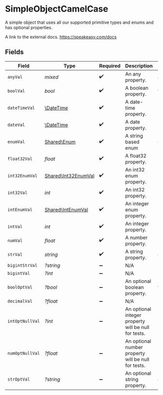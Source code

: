 # SimpleObjectCamelCase

A simple object that uses all our supported primitive types and enums and has optional properties.

A link to the external docs.
<https://speakeasy.com/docs>


## Fields

| Field                                                         | Type                                                          | Required                                                      | Description                                                   | Example                                                       |
| ------------------------------------------------------------- | ------------------------------------------------------------- | ------------------------------------------------------------- | ------------------------------------------------------------- | ------------------------------------------------------------- |
| `anyVal`                                                      | *mixed*                                                       | :heavy_check_mark:                                            | An any property.                                              | any example                                                   |
| `boolVal`                                                     | *bool*                                                        | :heavy_check_mark:                                            | A boolean property.                                           | true                                                          |
| `dateTimeVal`                                                 | [\DateTime](https://www.php.net/manual/en/class.datetime.php) | :heavy_check_mark:                                            | A date-time property.                                         | 2020-01-01T00:00:00.001Z                                      |
| `dateVal`                                                     | [\DateTime](https://www.php.net/manual/en/class.datetime.php) | :heavy_check_mark:                                            | A date property.                                              | 2020-01-01                                                    |
| `enumVal`                                                     | [Shared\Enum](../../Models/Shared/Enum.md)                    | :heavy_check_mark:                                            | A string based enum                                           | one                                                           |
| `float32Val`                                                  | *float*                                                       | :heavy_check_mark:                                            | A float32 property.                                           | 2.2222222                                                     |
| `int32EnumVal`                                                | [Shared\Int32EnumVal](../../Models/Shared/Int32EnumVal.md)    | :heavy_check_mark:                                            | An int32 enum property.                                       | 69                                                            |
| `int32Val`                                                    | *int*                                                         | :heavy_check_mark:                                            | An int32 property.                                            | 1                                                             |
| `intEnumVal`                                                  | [Shared\IntEnumVal](../../Models/Shared/IntEnumVal.md)        | :heavy_check_mark:                                            | An integer enum property.                                     | 3                                                             |
| `intVal`                                                      | *int*                                                         | :heavy_check_mark:                                            | An integer property.                                          | 999999                                                        |
| `numVal`                                                      | *float*                                                       | :heavy_check_mark:                                            | A number property.                                            | 1.1                                                           |
| `strVal`                                                      | *string*                                                      | :heavy_check_mark:                                            | A string property.                                            | example                                                       |
| `bigintStrVal`                                                | *?string*                                                     | :heavy_minus_sign:                                            | N/A                                                           |                                                               |
| `bigintVal`                                                   | *?int*                                                        | :heavy_minus_sign:                                            | N/A                                                           |                                                               |
| `boolOptVal`                                                  | *?bool*                                                       | :heavy_minus_sign:                                            | An optional boolean property.                                 | true                                                          |
| `decimalVal`                                                  | *?float*                                                      | :heavy_minus_sign:                                            | N/A                                                           |                                                               |
| `intOptNullVal`                                               | *?int*                                                        | :heavy_minus_sign:                                            | An optional integer property will be null for tests.          | 999999                                                        |
| `numOptNullVal`                                               | *?float*                                                      | :heavy_minus_sign:                                            | An optional number property will be null for tests.           | 1.1                                                           |
| `strOptVal`                                                   | *?string*                                                     | :heavy_minus_sign:                                            | An optional string property.                                  | optional example                                              |
